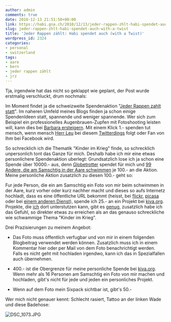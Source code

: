 ```yaml
---
author: admin
comments: true
date: 2010-12-13 21:51:50+00:00
link: https://habi.gna.ch/2010/12/13/jeder-rappen-zhlt-habi-spendet-auch-with-a-twist/
slug: jeder-rappen-zhlt-habi-spendet-auch-with-a-twist
title: 'Jeder Rappen zählt: Habi spendet auch (with a Twist)'
wordpress_id: 2324
categories:
- personal
- switzerland
tags:
- aare
- bern
- jeder rappen zählt
- jrz
---
```


Tja, irgendwie hat das nicht so geklappt wie geplant, der Post wurde erstmalig verschluckt, drum nochmals:




Im Moment findet ja die schweizweite Spendenaktion "[Jeder Rappen zahlt statt](http://www.jrz.ch/)". Im naheren Umfeld meines Blogs finden ja schon einige SpendenIdeen statt, spannende und weniger spannende. Wer sich zum Beispiel ein professionelles Augenbrauen-Zupfen mit Fotoshooting leisten will, kann dies bei [Barbara ersteigern](http://pictura.tumblr.com/post/2300742909/lacheln-fur-einen-guten-zweck). Mit einem Klick 1.- spenden tut mensch, wenn mensch [Herr Leu](http://leumund.ch/jeder-rappen-zahlt-auch-hier-009139) bei diesem [Twitterdings](http://twitter.com/eumund) folgt oder Fan von Ihm bei Facebook wird.




So schrecklich ich die Thematik "Kinder im Krieg" finde, so schrecklich unpersonlich tont das Ganze für mich. Deshalb habe ich mir eine etwas personlichere Spendenaktion uberlegt: Grundsatzlich lose ich ja schon eine Spende über 10000.- aus, denn [Globetrotter](http://www.globetrotter.ch/) spendet für mich und [99 Andere, die am Samschtig in der Aare schwimmen](http://www.globetrotter.ch/about/news/aareschwuemme) je 100.- an die Aktion. Meine personliche Aktion zusatzlich zu diesen 100.- geht so:




Fur jede Person, die ein am Samschtig ein Foto von mir beim schwimmen in der Aare, kurz vorher oder kurz nachher macht und dieses so aufs Internetz hochladt, dass es eine öffentliche URL bekommt (heisst, bei [flickr](http://www.flickr.com/), [picasa](http://picasaweb.google.com/) oder bei [einem anderen Dienst](http://www.google.ch/search?client=safari&rls=en&q=free+image+hosting&ie=UTF-8&oe=UTF-8&redir_esc=&ei=4JcGTeHSBcnd4gbhnticBw)), spende ich 25.- an ein Projekt bei [kiva.org](http://www.kiva.org/). Projekte, die [ich](http://www.kiva.org/lender/habi) dort unterstutzen kann, gibt es [genug](http://www.kiva.org/lend), zusatzlich habe ich das Gefuhl, so direkter etwas zu erreichen als an das genauso schreckliche wie schwammige Thema "Kinder im Krieg".




Drei Prazisierungen zu meinem Angebot:  






  
  * Das Foto muss öffentlich verfugbar und von mir in einem folgenden Blogbeitrag verwendet werden können. Zusatzlich muss ich in einem Kommentar hier oder per Mail von dem Foto benachrichtigt werden. Falls es nicht geht mit hochladen irgendwo, kann ich das in Spezialfallen auch übernehmen.


  
  * 400.- ist die Obergrenze für meine personliche Spende bei [kiva.org](http://www.kiva.org/). Wenn mehr als 16 Personen am Samschtig ein Foto von mir machen und hochladen, gibt's nicht für jede und jeden ein personliches Projekt.


  
  * Wenn auf dem Foto mein Sixpack sichtbar ist, gibt's 50.-




Wer mich nicht genauer kennt: Schlecht rasiert, Tattoo an der linken Wade und diese Badehose:




![DSC_1073.JPG](https://habi.gna.ch/wp-content/uploads/2010/12/DSC_1073.jpg)



